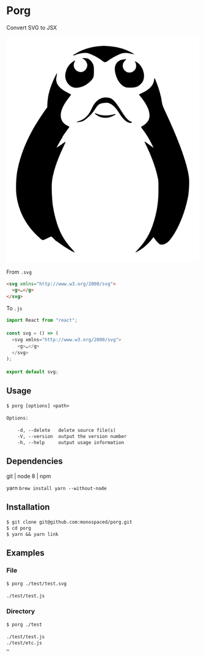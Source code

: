# Porg

Convert SVG to JSX

![porg.svg](porg.svg)

From `.svg`

```html
<svg xmlns="http://www.w3.org/2000/svg">
  <g>…</g>
</svg>
```

To `.js`

```js
import React from "react";

const svg = () => (
  <svg xmlns="http://www.w3.org/2000/svg">
    <g>…</g>
  </svg>
);

export default svg;
```

## Usage

```
$ porg [options] <path>

Options:

    -d, --delete   delete source file(s)
    -V, --version  output the version number
    -h, --help     output usage information
```

## Dependencies

git | node 8 | npm

yarn `brew install yarn --without-node`

## Installation

```
$ git clone git@github.com:monospaced/porg.git
$ cd porg
$ yarn && yarn link
```

## Examples

### File

```
$ porg ./test/test.svg

./test/test.js
```

### Directory

```
$ porg ./test

./test/test.js
./test/etc.js
…
```
